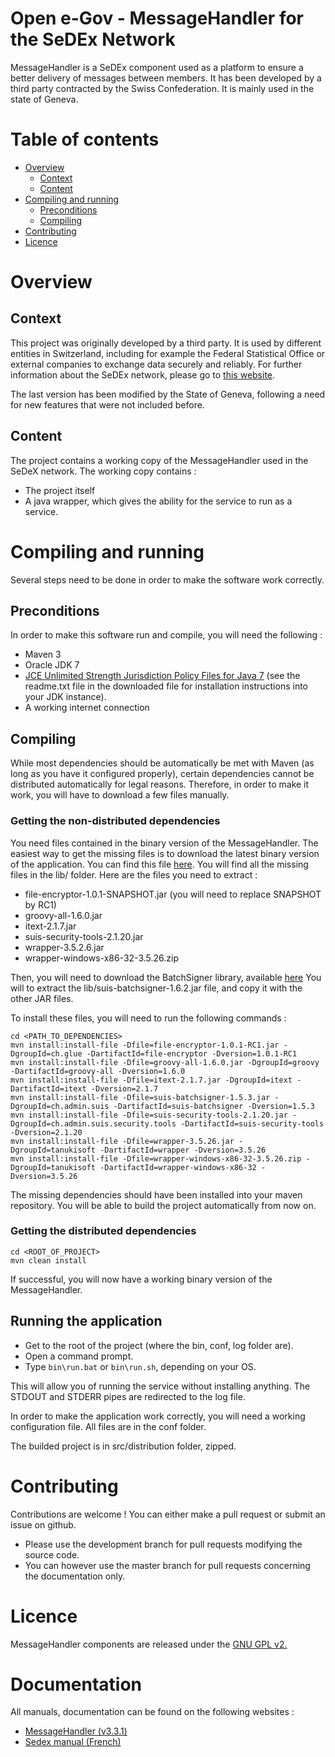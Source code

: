 # Open e-Gov - MessageHandler for the SeDEx Network

MessageHandler is a SeDEx component used as a platform to ensure a better delivery of messages between members. It has 
been developed by a third party contracted by the Swiss Confederation. It is mainly used in the state of Geneva.

# Table of contents
- [Overview](#overview)
    - [Context](#Context)
    - [Content](#Content)
- [Compiling and running](#Compiling-and-running)
    - [Preconditions](#Preconditions)
    - [Compiling](#Compiling)
- [Contributing](#Contributing)
- [Licence](#Licence)

# Overview

## Context
This project was originally developed by a third party. It is
used by different entities in Switzerland, including for example the
Federal Statistical Office or external companies to exchange data securely and reliably. For further information about the
SeDEx network, please go to [this website](http://www.e-service.admin.ch/wiki/display/openegovdocfr/MessageHandler).

The last version has been modified by the State of Geneva, following a need for new features that were not included before. 

## Content

The project contains a working copy of the MessageHandler used in the SeDeX network.
The working copy contains :
* The project itself
* A java wrapper, which gives the ability for the service to run as a service.

# Compiling and running

Several steps need to be done in order to make the software work correctly.

## Preconditions

In order to make this software run and compile, you will need the following :
* Maven 3
* Oracle JDK 7
* [JCE Unlimited Strength Jurisdiction Policy Files for Java 7](http://www.oracle.com/technetwork/java/javase/downloads/jce-7-download-432124.html)
    (see the readme.txt file in the downloaded file for installation instructions into your JDK instance).
* A working internet connection
    

## Compiling

While most dependencies should be automatically be met with Maven (as long as you have it configured properly),
certain dependencies cannot be distributed automatically for legal reasons.
Therefore, in order to make it work, you will have to download a few files manually.

### Getting the non-distributed dependencies
You need files contained in the binary version of the MessageHandler.
The easiest way to get the missing files is to download the latest binary version of the application.
You can find this file [here](www.e-service.admin.ch/wiki/display/openegovdocfr/MessageHandler+Download).
You will find all the missing files in the lib/ folder.
Here are the files you need to extract :

- file-encryptor-1.0.1-SNAPSHOT.jar (you will need to replace SNAPSHOT by RC1)
- groovy-all-1.6.0.jar
- itext-2.1.7.jar
- suis-security-tools-2.1.20.jar
- wrapper-3.5.2.6.jar
- wrapper-windows-x86-32-3.5.26.zip

Then, you will need to download the BatchSigner library, available [here](https://www.e-service.admin.ch/wiki/display/openegovdoc/BatchSigner+Download)
You will to extract the lib/suis-batchsigner-1.6.2.jar file, and copy it with the other JAR files.

To install these files, you will need to run the following commands :

```Shell
cd <PATH_TO_DEPENDENCIES>
mvn install:install-file -Dfile=file-encryptor-1.0.1-RC1.jar -DgroupId=ch.glue -DartifactId=file-encryptor -Dversion=1.0.1-RC1
mvn install:install-file -Dfile=groovy-all-1.6.0.jar -DgroupId=groovy -DartifactId=groovy-all -Dversion=1.6.0
mvn install:install-file -Dfile=itext-2.1.7.jar -DgroupId=itext -DartifactId=itext -Dversion=2.1.7
mvn install:install-file -Dfile=suis-batchsigner-1.5.3.jar -DgroupId=ch.admin.suis -DartifactId=suis-batchsigner -Dversion=1.5.3
mvn install:install-file -Dfile=suis-security-tools-2.1.20.jar -DgroupId=ch.admin.suis.security.tools -DartifactId=suis-security-tools -Dversion=2.1.20
mvn install:install-file -Dfile=wrapper-3.5.26.jar -DgroupId=tanukisoft -DartifactId=wrapper -Dversion=3.5.26
mvn install:install-file -Dfile=wrapper-windows-x86-32-3.5.26.zip -DgroupId=tanukisoft -DartifactId=wrapper-windows-x86-32 -Dversion=3.5.26
```

The missing dependencies should have been installed into your maven repository. You will be able to build the project automatically from now on.

### Getting the distributed dependencies

```Shell
cd <ROOT_OF_PROJECT>
mvn clean install
```
If successful, you will now have a working binary version of the MessageHandler.

## Running the application
* Get to the root of the project (where the bin, conf, log folder are).
* Open a command prompt.
* Type ```bin\run.bat``` or ```bin\run.sh```, depending on your OS.

This will allow you of running the service without installing anything.
The STDOUT and STDERR pipes are redirected to the log file.

In order to make the application work correctly, you will need a working configuration file. All files are in the conf folder.

The builded project is in src/distribution folder, zipped.
# Contributing

Contributions are welcome ! You can either make a pull request or submit an issue on github.
* Please use the development branch for pull requests modifying the source code.
* You can however use the master branch for pull requests concerning the documentation only.

# Licence

MessageHandler components are released under the [GNU GPL v2.](https://www.gnu.org/licenses/old-licenses/gpl-2.0.html)

# Documentation

All manuals, documentation can be found on the following websites :
* [MessageHandler (v3.3.1)](http://www.e-service.admin.ch/wiki/display/openegovdocfr/MessageHandler+Download)
* [Sedex manual (French)](https://www.bfs.admin.ch/bfs/fr/home/registres/registre-personnes/sedex/downloads.assetdetail.315872.html)
